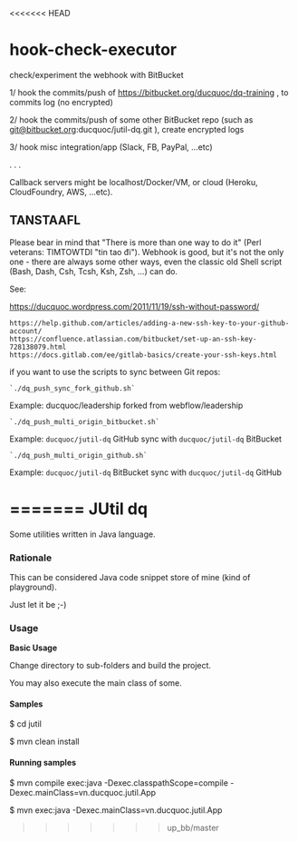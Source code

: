 <<<<<<< HEAD
# hook-check-executor

check/experiment the webhook with BitBucket

1/ hook the commits/push of https://bitbucket.org/ducquoc/dq-training , to commits log (no encrypted)

2/ hook the commits/push of some other BitBucket repo (such as git@bitbucket.org:ducquoc/jutil-dq.git ), create encrypted logs

3/ hook misc integration/app (Slack, FB, PayPal, ...etc)

. . .

Callback servers might be localhost/Docker/VM, or cloud (Heroku, CloudFoundry, AWS, ...etc).




## TANSTAAFL

Please bear in mind that "There is more than one way to do it" (Perl veterans: TIMTOWTDI "tin tao đi"). Webhook is good, but it's not the only one - there are always some other ways, even the classic old Shell script (Bash, Dash, Csh, Tcsh, Ksh, Zsh, ...) can do. 

See: 

https://ducquoc.wordpress.com/2011/11/19/ssh-without-password/
```
https://help.github.com/articles/adding-a-new-ssh-key-to-your-github-account/
https://confluence.atlassian.com/bitbucket/set-up-an-ssh-key-728138079.html
https://docs.gitlab.com/ee/gitlab-basics/create-your-ssh-keys.html
```

if you want to use the scripts to sync between Git repos: 

    `./dq_push_sync_fork_github.sh`
 
 Example: ducquoc/leadership forked from webflow/leadership 

    `./dq_push_multi_origin_bitbucket.sh`

 Example: `ducquoc/jutil-dq` GitHub sync with `ducquoc/jutil-dq` BitBucket

    `./dq_push_multi_origin_github.sh`

 Example: `ducquoc/jutil-dq` BitBucket sync with `ducquoc/jutil-dq` GitHub

=======
JUtil dq
==========

Some utilities written in Java language.


### Rationale

This can be considered Java code snippet store of mine (kind of playground).

Just let it be ;-)

### Usage

**Basic Usage**

Change directory to sub-folders and build the project.

You may also execute the main class of some.

#### Samples

  $ cd jutil

  $ mvn clean install


#### Running samples

  $ mvn compile exec:java -Dexec.classpathScope=compile -Dexec.mainClass=vn.ducquoc.jutil.App

  $ mvn exec:java -Dexec.mainClass=vn.ducquoc.jutil.App

>>>>>>> up_bb/master
